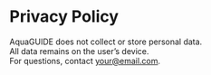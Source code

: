 # Privacy Policy

AquaGUIDE does not collect or store personal data.  
All data remains on the user’s device.  
For questions, contact your@email.com.
